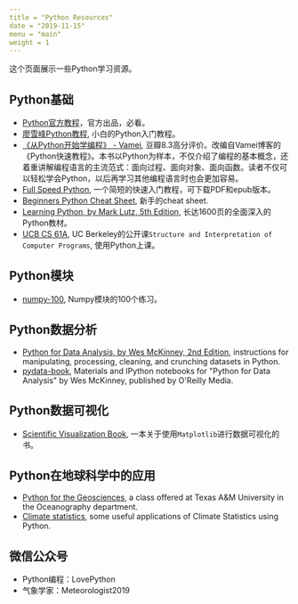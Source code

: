 ```yaml
---
title = "Python Resources"
date = "2019-11-15"
menu = "main"
weight = 1
---
```


这个页面展示一些Python学习资源。

## Python基础
* [Python官方教程](https://docs.python.org/3/tutorial/index.html)，官方出品，必看。
* [廖雪峰Python教程](https://www.liaoxuefeng.com/wiki/1016959663602400), 小白的Python入门教程。
* [《从Python开始学编程》 - Vamei](https://book.douban.com/subject/26919485/), 豆瓣8.3高分评价。改编自Vamei博客的《Python快速教程》。本书以Python为样本，不仅介绍了编程的基本概念，还着重讲解编程语言的主流范式：面向过程、面向对象、面向函数。读者不仅可以轻松学会Python，以后再学习其他编程语言时也会更加容易。
* [Full Speed Python](https://github.com/joaoventura/full-speed-python), 一个简短的快速入门教程，可下载PDF和epub版本。
* [Beginners Python Cheat Sheet](https://ehmatthes.github.io/pcc/cheatsheets/README.html), 新手的cheat sheet.
* [Learning Python, by Mark Lutz, 5th Edition](https://www.amazon.com/Learning-Python-5th-Mark-Lutz/dp/1449355730/ref=asc_df_1449355730/), 长达1600页的全面深入的Python教材。
* [UCB CS 61A](https://cs61a.org/), UC Berkeley的公开课`Structure and Interpretation of Computer Programs`, 使用Python上课。

## Python模块
* [numpy-100](https://github.com/rougier/numpy-100), Numpy模块的100个练习。

## Python数据分析
* [Python for Data Analysis, by Wes McKinney, 2nd Edition](https://www.amazon.com/Python-Data-Analysis-Wrangling-IPython/dp/1491957662/ref=pd_sbs_14_t_0/138-2541457-4601702), instructions for manipulating, processing, cleaning, and crunching datasets in Python.
* [pydata-book](https://github.com/wesm/pydata-book), Materials and IPython notebooks for "Python for Data Analysis" by Wes McKinney, published by O'Reilly Media.

## Python数据可视化

* [Scientific Visualization Book](https://github.com/rougier/scientific-visualization-book), 一本关于使用`Matplotlib`进行数据可视化的书。

## Python在地球科学中的应用
* [Python for the Geosciences](https://github.com/kthyng/python4geosciences), a class offered at Texas A&M University in the Oceanography department.
* [Climate statistics](https://github.com/willyhagi/climate-statistics), some useful applications of Climate Statistics using Python.

## 微信公众号
* Python编程：LovePython
* 气象学家：Meteorologist2019
